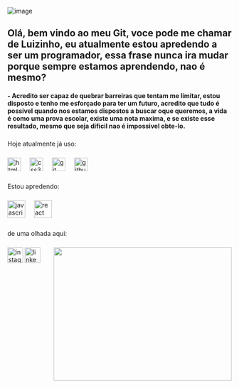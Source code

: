 
![image](https://github.com/user-attachments/assets/85d59e3c-3596-4d82-84c7-cb7db3bcf765)
<h2 align="left">Olá, bem vindo ao meu Git, voce pode me chamar de Luizinho, eu atualmente estou apredendo a ser um programador, essa frase nunca ira mudar porque sempre estamos aprendendo, nao é mesmo?</h2>


<h4 align="left">- Acredito ser capaz de quebrar barreiras que tentam me limitar, estou disposto e tenho me esforçado para ter um futuro, acredito que tudo é possivel quando nos estamos dispostos a buscar oque queremos, a vida é como uma prova escolar, existe uma nota maxima, e se existe esse resultado, mesmo que seja dificil nao é impossivel obte-lo.</h4>

###

<p align="left">Hoje atualmente já uso:</p>

###

<div align="left">
  <img src="https://cdn.jsdelivr.net/gh/devicons/devicon/icons/html5/html5-original.svg" height="30" alt="html5 logo"  />
  <img width="12" />
  <img src="https://cdn.jsdelivr.net/gh/devicons/devicon/icons/css3/css3-original.svg" height="30" alt="css3 logo"  />
  <img width="12" />
  <img src="https://cdn.jsdelivr.net/gh/devicons/devicon/icons/git/git-original.svg" height="30" alt="git logo"  />
  <img width="12" />
  <img src="https://cdn.jsdelivr.net/gh/devicons/devicon/icons/github/github-original.svg" height="30" alt="github logo"  />
</div>

###

<p align="left">Estou apredendo:</p>

###

<div align="left">
  <img src="https://cdn.jsdelivr.net/gh/devicons/devicon/icons/javascript/javascript-original.svg" height="40" alt="javascript logo"  />
  <img width="12" />
  <img src="https://cdn.jsdelivr.net/gh/devicons/devicon/icons/react/react-original.svg" height="40" alt="react logo"  />
</div>

###

<div align="left">
</div>

###

<p align="left">de uma olhada aqui:</p>

###

<img align="right" width="400px" height="300px" src="https://i.pinimg.com/originals/41/7e/be/417ebee986aec41629278b1e04cfbfe9.gif"  />

###

<div align="left">
  <img src="https://img.shields.io/static/v1?message=Instagram&logo=instagram&label=&color=E4405F&logoColor=white&labelColor=&style=for-the-badge" height="35" alt="instagram logo"  />
  <img src="https://img.shields.io/static/v1?message=LinkedIn&logo=linkedin&label=&color=0077B5&logoColor=white&labelColor=&style=for-the-badge" height="35" alt="linkedin logo"  />
</div>

###

<br clear="both">

<p align="left"></p>

###
